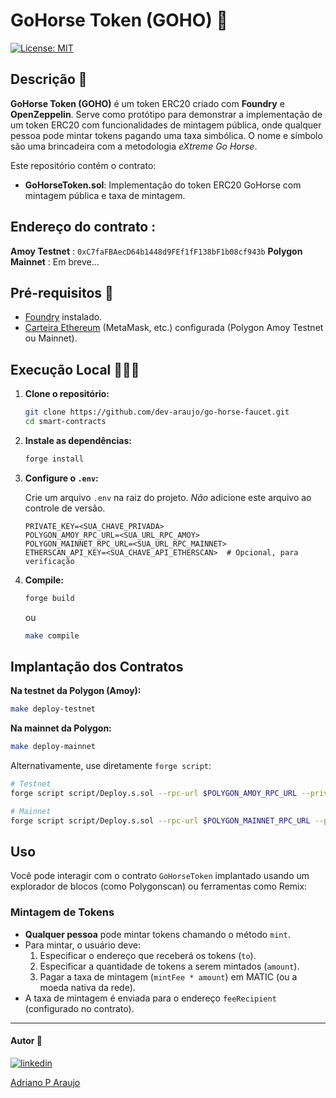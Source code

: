 # GoHorse Token (GOHO) 🐴

[![License: MIT](https://img.shields.io/badge/License-MIT-5965E0.svg?labelColor=121214)](https://opensource.org/licenses/MIT)

## Descrição 📝

**GoHorse Token (GOHO)** é um token ERC20 criado com **Foundry** e **OpenZeppelin**. Serve como protótipo para demonstrar a implementação de um token ERC20 com funcionalidades de mintagem pública, onde qualquer pessoa pode mintar tokens pagando uma taxa simbólica. O nome e símbolo são uma brincadeira com a metodologia _eXtreme Go Horse_.

Este repositório contém o contrato:

- **GoHorseToken.sol**: Implementação do token ERC20 GoHorse com mintagem pública e taxa de mintagem.

## Endereço do contrato :

**Amoy Testnet** : `0xC7faFBAecD64b1448d9FEf1fF138bF1b08cf943b`
**Polygon Mainnet** : Em breve...

## Pré-requisitos 🔨

- [Foundry](https://book.getfoundry.sh/) instalado.
- [Carteira Ethereum](https://metamask.io/) (MetaMask, etc.) configurada (Polygon Amoy Testnet ou Mainnet).

## Execução Local 👨🏼‍💻

1.  **Clone o repositório:**

    ```bash
    git clone https://github.com/dev-araujo/go-horse-faucet.git
    cd smart-contracts
    ```

2.  **Instale as dependências:**

    ```bash
    forge install
    ```

3.  **Configure o `.env`:**

    Crie um arquivo `.env` na raiz do projeto. _Não_ adicione este arquivo ao controle de versão.

    ```env
    PRIVATE_KEY=<SUA_CHAVE_PRIVADA>
    POLYGON_AMOY_RPC_URL=<SUA_URL_RPC_AMOY>
    POLYGON_MAINNET_RPC_URL=<SUA_URL_RPC_MAINNET>
    ETHERSCAN_API_KEY=<SUA_CHAVE_API_ETHERSCAN>  # Opcional, para verificação
    ```

4.  **Compile:**

    ```bash
    forge build
    ```

    ou

    ```bash
    make compile
    ```

## Implantação dos Contratos

**Na testnet da Polygon (Amoy):**

```bash
make deploy-testnet
```

**Na mainnet da Polygon:**

```bash
make deploy-mainnet
```

Alternativamente, use diretamente `forge script`:

```bash
# Testnet
forge script script/Deploy.s.sol --rpc-url $POLYGON_AMOY_RPC_URL --private-key $PRIVATE_KEY --broadcast --verify -vvvv

# Mainnet
forge script script/Deploy.s.sol --rpc-url $POLYGON_MAINNET_RPC_URL --private-key $PRIVATE_KEY --broadcast --verify -vvvv
```

## Uso

Você pode interagir com o contrato `GoHorseToken` implantado usando um explorador de blocos (como Polygonscan) ou ferramentas como Remix:

### Mintagem de Tokens

- **Qualquer pessoa** pode mintar tokens chamando o método `mint`.
- Para mintar, o usuário deve:
  1. Especificar o endereço que receberá os tokens (`to`).
  2. Especificar a quantidade de tokens a serem mintados (`amount`).
  3. Pagar a taxa de mintagem (`mintFee * amount`) em MATIC (ou a moeda nativa da rede).
- A taxa de mintagem é enviada para o endereço `feeRecipient` (configurado no contrato).

---

#### Autor 👷

[![linkedin](https://media.licdn.com/dms/image/v2/D4D03AQGRDOBRW1cYgA/profile-displayphoto-shrink_200_200/B4DZN3t6VvHQAY-/0/1732880345005?e=1743033600&v=beta&t=0oJW8bm6Mkjj7iC4s5aVe8Tvh63kQwXItyI4ElUAv_o)](https://www.linkedin.com/in/araujocode/)

[Adriano P Araujo](https://www.linkedin.com/in/araujocode/)
